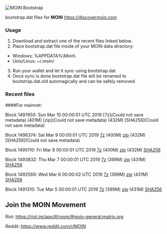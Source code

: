 ![MOIN Bootstrap](https://i.imgur.com/KjM1jMp.jpg)

bootstrap.dat files for **MOIN** https://discovermoin.com

### Usage

1. Download and extract one of the recent files linked below.
2. Place bootstrap.dat file inside of your MOIN data directory:
 - Windows: %APPDATA%\Moin\
 - Unix/Linux: ~/.moin/
3. Run your wallet and let it sync using bootstrap.dat
4. Once sync is done bootstrap.dat file will be renamed to bootstrap.dat.old automagically and can be safely removed.


### Recent files

####For mainnet:

Block 1497650: Sun Mar 10 00:00:01 UTC 2019 [7z](Could not save metadata) (401M) [zip](Could not save metadata) (432M) [SHA256](Could not save metadata)

Block 1496374: Sat Mar  9 00:00:01 UTC 2019 [7z]() (400M) [zip]() (432M) [SHA256](Could not save metadata)

Block 1495110: Fri Mar  8 00:00:01 UTC 2019 [7z](https://transfer.sh/16dmHn/bootstrap.dat.20190308.7z) (400M) [zip](https://transfer.sh/U4EVX/bootstrap.dat.20190308.zip) (432M) [SHA256](https://transfer.sh/12ItH9/sha256.txt)

Block 1493832: Thu Mar  7 00:00:01 UTC 2019 [7z](https://transfer.sh/Clsr6/bootstrap.dat.20190307.7z) (399M) [zip](https://transfer.sh/fL3Ww/bootstrap.dat.20190307.zip) (431M) [SHA256](https://transfer.sh/DsPb1/sha256.txt)

Block 1492569: Wed Mar  6 00:00:02 UTC 2019 [7z](https://transfer.sh/DXNF8/bootstrap.dat.20190306.7z) (399M) [zip](https://transfer.sh/T4hQq/bootstrap.dat.20190306.zip) (431M) [SHA256](https://transfer.sh/3hOll/sha256.txt)

Block 1491310: Tue Mar  5 00:00:01 UTC 2019 [7z]() (399M) [zip]() (431M) [SHA256]()

## Join the MOIN Movement

Riot: https://riot.im/app/#/room/#moin-general:matrix.org

Reddit: https://www.reddit.com/r/MOIN
